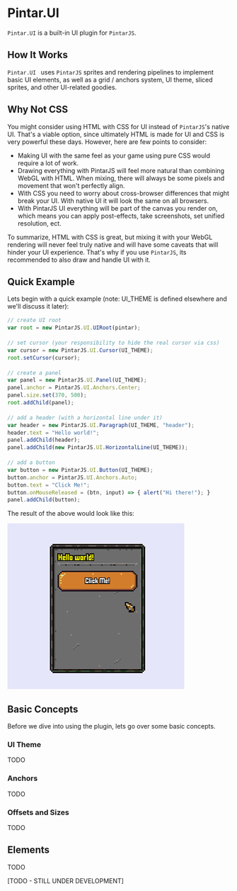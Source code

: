 # Pintar.UI

`Pintar.UI` is a built-in UI plugin for `PintarJS`.


## How It Works

`Pintar.UI ` uses `PintarJS` sprites and rendering pipelines to implement basic UI elements, as well as a grid / anchors system, UI theme, sliced sprites, and other UI-related goodies.


## Why Not CSS

You might consider using HTML with CSS for UI instead of `PintarJS`'s native UI. That's a viable option, since ultimately HTML is made for UI and CSS is very powerful these days. However, here are few points to consider:

- Making UI with the same feel as your game using pure CSS would require a lot of work.
- Drawing everything with PintarJS will feel more natural than combining WebGL with HTML. When mixing, there will always be some pixels and movement that won't perfectly align.
- With CSS you need to worry about cross-browser differences that might break your UI. With native UI it will look the same on all browsers.
- With PintarJS UI everything will be part of the canvas you render on, which means you can apply post-effects, take screenshots, set unified resolution, ect.

To summarize, HTML with CSS is great, but mixing it with your WebGL rendering will never feel truly native and will have some caveats that will hinder your UI experience. That's why if you use `PintarJS`, its recommended to also draw and handle UI with it.


## Quick Example

Lets begin with a quick example (note: UI_THEME is defined elsewhere and we'll discuss it later):

```js
// create UI root
var root = new PintarJS.UI.UIRoot(pintar);

// set cursor (your responsibility to hide the real cursor via css)
var cursor = new PintarJS.UI.Cursor(UI_THEME);
root.setCursor(cursor);

// create a panel
var panel = new PintarJS.UI.Panel(UI_THEME);
panel.anchor = PintarJS.UI.Anchors.Center;
panel.size.set(370, 500);
root.addChild(panel);

// add a header (with a horizontal line under it)
var header = new PintarJS.UI.Paragraph(UI_THEME, "header");
header.text = "Hello world!";
panel.addChild(header);
panel.addChild(new PintarJS.UI.HorizontalLine(UI_THEME));

// add a button
var button = new PintarJS.UI.Button(UI_THEME);
button.anchor = PintarJS.UI.Anchors.Auto;
button.text = "Click Me!";
button.onMouseReleased = (btn, input) => { alert("Hi there!"); }
panel.addChild(button);
```

The result of the above would look like this:

![UI example 1](assets/exm1.jpg "example 1")

## Basic Concepts

Before we dive into using the plugin, lets go over some basic concepts.

### UI Theme


TODO

### Anchors

TODO

### Offsets and Sizes

TODO


## Elements

TODO


[TODO - STILL UNDER DEVELOPMENT]